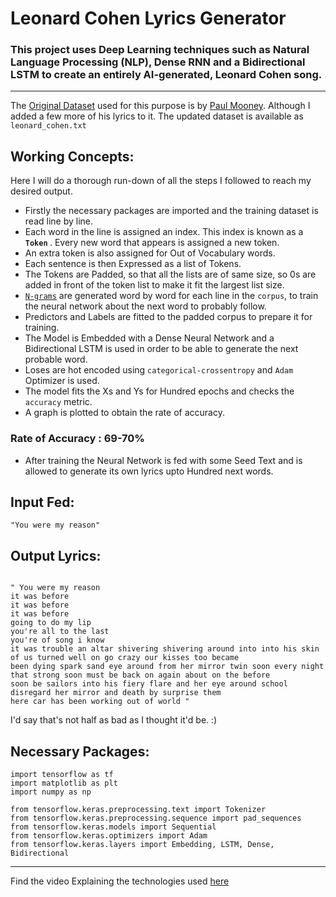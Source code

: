 # Leonard Cohen Lyrics Generator
### This project uses Deep Learning techniques such as Natural Language Processing (NLP), Dense RNN and a Bidirectional LSTM to create an entirely AI-generated, Leonard Cohen song.
---

The [Original Dataset](https://www.kaggle.com/paultimothymooney/poetry?select=leonard-cohen.txt) used for this purpose is by [Paul Mooney](https://www.kaggle.com/paultimothymooney).
Although I added a few more of his lyrics to it. The updated dataset is available as `leonard_cohen.txt`

## Working Concepts:
Here I will do a thorough run-down of all the steps I followed to reach my desired output. 
* Firstly the necessary packages are imported and the training dataset is read line by line.
* Each word in the line is assigned an index. This index is known as a <b> `Token` </b>. Every new word that appears is assigned a new token.
* An extra token is also assigned for Out of Vocabulary words.
* Each sentence is then Expressed as a list of Tokens.
* The Tokens are Padded, so that all the lists are of same size, so 0s are added in front of the token list to make it fit the largest list size.
* [`N-grams`](https://kavita-ganesan.com/what-are-n-grams/#.YLNmdKgzZPY) are generated word by word for each line in the `corpus`, to train the neural network about the next word to probably follow.
* Predictors and Labels are fitted to the padded corpus to prepare it for training.
* The Model is Embedded with a Dense Neural Network and a Bidirectional LSTM is used in order to be able to generate the next probable word.
* Loses are hot encoded using `categorical-crossentropy` and `Adam` Optimizer is used.
* The model fits the Xs and Ys for Hundred epochs and checks the `accuracy` metric.
* A graph is plotted to obtain the rate of accuracy.
### Rate of Accuracy : 69-70%
* After training the Neural Network is fed with some Seed Text and is allowed to generate its own lyrics upto Hundred next words.

## Input Fed:
```
"You were my reason"
```
## Output Lyrics:
```

" You were my reason
it was before
it was before
it was before
going to do my lip
you're all to the last
you're of song i know
it was trouble an altar shivering shivering around into into his skin
of us turned well on go crazy our kisses too became
been dying spark sand eye around from her mirror twin soon every night
that strong soon must be back on again about on the before
soon be sailors into his fiery flare and her eye around school
disregard her mirror and death by surprise them
here car has been working out of world "

```
I'd say that's not half as bad as I thought it'd be. :)

## Necessary Packages:
```
import tensorflow as tf
import matplotlib as plt
import numpy as np

from tensorflow.keras.preprocessing.text import Tokenizer
from tensorflow.keras.preprocessing.sequence import pad_sequences
from tensorflow.keras.models import Sequential
from tensorflow.keras.optimizers import Adam
from tensorflow.keras.layers import Embedding, LSTM, Dense, Bidirectional
```

---
Find the video Explaining the technologies used [here](https://www.youtube.com/watch?v=ZMudJXhsUpY)
